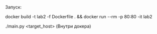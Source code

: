 Запуск:

docker build -t lab2 -f Dockerfile . && docker run --rm -p 80:80 -it lab2

./main.py <target_host> (Внутри докера)
